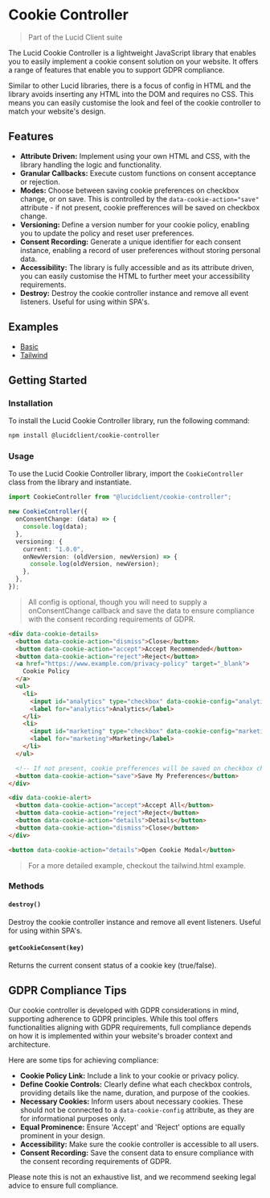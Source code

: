 # Cookie Controller

> Part of the Lucid Client suite

The Lucid Cookie Controller is a lightweight JavaScript library that enables you to easily implement a cookie consent solution on your website. It offers a range of features that enable you to support GDPR compliance.

Similar to other Lucid libraries, there is a focus of config in HTML and the library avoids inserting any HTML into the DOM and requires no CSS. This means you can easily customise the look and feel of the cookie controller to match your website's design.

## Features

- **Attribute Driven:** Implement using your own HTML and CSS, with the library handling the logic and functionality.
- **Granular Callbacks:** Execute custom functions on consent acceptance or rejection.
- **Modes:** Choose between saving cookie preferences on checkbox change, or on save. This is controlled by the `data-cookie-action="save"` attribute - if not present, cookie prefferences will be saved on checkbox change.
- **Versioning:** Define a version number for your cookie policy, enabling you to update the policy and reset user preferences.
- **Consent Recording:** Generate a unique identifier for each consent instance, enabling a record of user preferences without storing personal data.
- **Accessibility:** The library is fully accessible and as its attribute driven, you can easily customise the HTML to further meet your accessibility requirements.
- **Destroy:** Destroy the cookie controller instance and remove all event listeners. Useful for using within SPA's.

## Examples

- [Basic](https://github.com/ProtoDigitalUK/lucid_primitives/tree/master/packages/cookie-controller/examples/basic.html)
- [Tailwind](https://github.com/ProtoDigitalUK/lucid_primitives/tree/master/packages/cookie-controller/examples/tailwind.html)

## Getting Started

### Installation

To install the Lucid Cookie Controller library, run the following command:

```bash
npm install @lucidclient/cookie-controller
```

### Usage

To use the Lucid Cookie Controller library, import the `CookieController` class from the library and instantiate.

```typescript
import CookieController from "@lucidclient/cookie-controller";

new CookieController({
  onConsentChange: (data) => {
    console.log(data);
  },
  versioning: {
    current: "1.0.0",
    onNewVersion: (oldVersion, newVersion) => {
      console.log(oldVersion, newVersion);
    },
  },
});
```

> All config is optional, though you will need to supply a onConsentChange callback and save the data to ensure compliance with the consent recording requirements of GDPR.

```html
<div data-cookie-details>
  <button data-cookie-action="dismiss">Close</button>
  <button data-cookie-action="accept">Accept Recommended</button>
  <button data-cookie-action="reject">Reject</button>
  <a href="https://www.example.com/privacy-policy" target="_blank">
    Cookie Policy
  </a>
  <ul>
    <li>
      <input id="analytics" type="checkbox" data-cookie-config="analytics" />
      <label for="analytics">Analytics</label>
    </li>
    <li>
      <input id="marketing" type="checkbox" data-cookie-config="marketing" />
      <label for="marketing">Marketing</label>
    </li>
  </ul>

  <!-- If not present, cookie prefferences will be saved on checkbox change -->
  <button data-cookie-action="save">Save My Preferences</button>
</div>

<div data-cookie-alert>
  <button data-cookie-action="accept">Accept All</button>
  <button data-cookie-action="reject">Reject</button>
  <button data-cookie-action="details">Details</button>
  <button data-cookie-action="dismiss">Close</button>
</div>

<button data-cookie-action="details">Open Cookie Modal</button>
```

> For a more detailed example, checkout the tailwind.html example.

### Methods

#### `destroy()`

Destroy the cookie controller instance and remove all event listeners. Useful for using within SPA's.

#### `getCookieConsent(key)`

Returns the current consent status of a cookie key (true/false).

## GDPR Compliance Tips

Our cookie controller is developed with GDPR considerations in mind, supporting adherence to GDPR principles. While this tool offers functionalities aligning with GDPR requirements, full compliance depends on how it is implemented within your website's broader context and architecture.

Here are some tips for achieving compliance:

- **Cookie Policy Link:** Include a link to your cookie or privacy policy.
- **Define Cookie Controls:** Clearly define what each checkbox controls, providing details like the name, duration, and purpose of the cookies.
- **Necessary Cookies:** Inform users about necessary cookies. These should not be connected to a `data-cookie-config` attribute, as they are for informational purposes only.
- **Equal Prominence:** Ensure 'Accept' and 'Reject' options are equally prominent in your design.
- **Accessibility:** Make sure the cookie controller is accessible to all users.
- **Consent Recording:** Save the consent data to ensure compliance with the consent recording requirements of GDPR.

Please note this is not an exhaustive list, and we recommend seeking legal advice to ensure full compliance.
